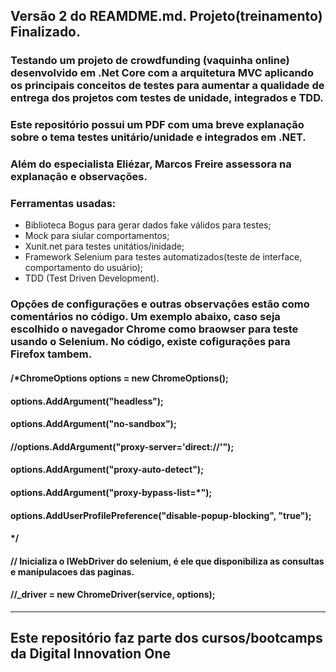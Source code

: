 ## Versão 2 do REAMDME.md. Projeto(treinamento) Finalizado.

### Testando um projeto de crowdfunding (vaquinha online) desenvolvido em .Net Core com a arquitetura MVC aplicando os principais conceitos de testes para aumentar a qualidade de entrega dos projetos com testes de unidade, integrados e TDD.

### Este repositório possui um PDF com uma breve explanação sobre o tema testes unitário/unidade e integrados em .NET.

### Além do especialista Eliézar, Marcos Freire assessora na explanação e observações. 

### Ferramentas usadas:
 
 - Biblioteca Bogus para gerar dados fake válidos para testes;
 - Mock para siular comportamentos;
 - Xunit.net para testes unitátios/inidade;
 - Framework Selenium para testes automatizados(teste de interface, comportamento do usuário);
 - TDD (Test Driven Development).

 ### Opções de configurações e outras observações estão como comentários no código. Um exemplo abaixo, caso seja escolhido o navegador Chrome como braowser para teste usando o Selenium. No código, existe cofigurações para Firefox tambem.

#### /*ChromeOptions options = new ChromeOptions();
####            options.AddArgument("headless");
####            options.AddArgument("no-sandbox");
####            //options.AddArgument("proxy-server='direct://'");
####            options.AddArgument("proxy-auto-detect");
####            options.AddArgument("proxy-bypass-list=*");
####            options.AddUserProfilePreference("disable-popup-blocking", "true");
#### */
####            // Inicializa o IWebDriver do selenium, é ele que disponibiliza as consultas e manipulacoes das paginas. 
####            //_driver = new ChromeDriver(service, options);

------------------------------------------------------------------------------------
## Este repositório faz parte dos cursos/bootcamps da Digital Innovation One
